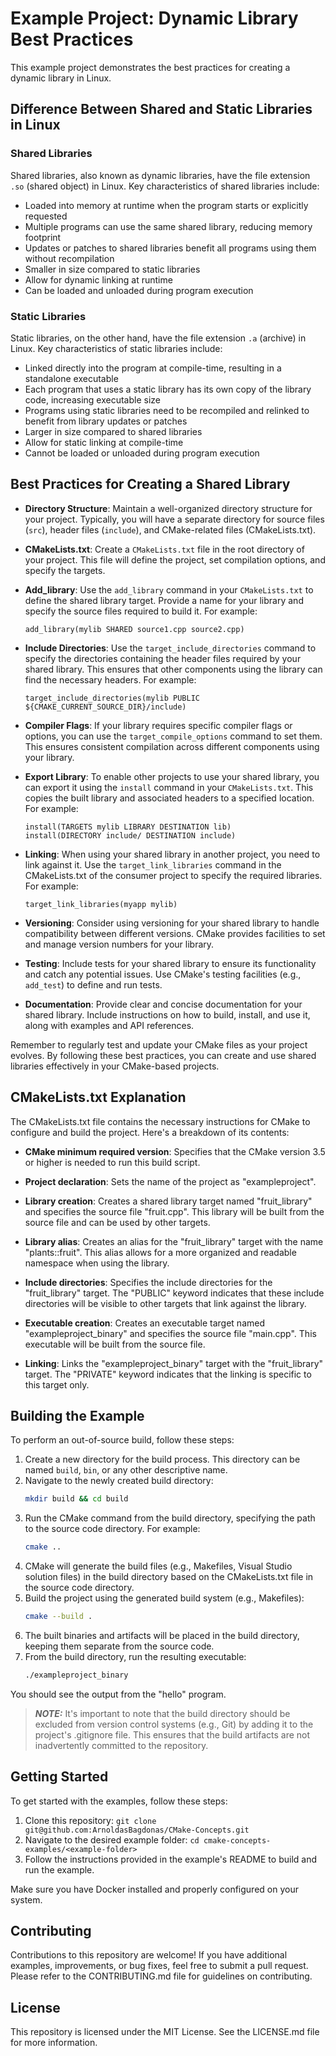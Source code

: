 # Example Project: Dynamic Library Best Practices

This example project demonstrates the best practices for creating a dynamic library in Linux.

## Difference Between Shared and Static Libraries in Linux

### Shared Libraries

Shared libraries, also known as dynamic libraries, have the file extension `.so` (shared object) in Linux. Key characteristics of shared libraries include:

- Loaded into memory at runtime when the program starts or explicitly requested
- Multiple programs can use the same shared library, reducing memory footprint
- Updates or patches to shared libraries benefit all programs using them without recompilation
- Smaller in size compared to static libraries
- Allow for dynamic linking at runtime
- Can be loaded and unloaded during program execution

### Static Libraries

Static libraries, on the other hand, have the file extension `.a` (archive) in Linux. Key characteristics of static libraries include:

- Linked directly into the program at compile-time, resulting in a standalone executable
- Each program that uses a static library has its own copy of the library code, increasing executable size
- Programs using static libraries need to be recompiled and relinked to benefit from library updates or patches
- Larger in size compared to shared libraries
- Allow for static linking at compile-time
- Cannot be loaded or unloaded during program execution

## Best Practices for Creating a Shared Library

- **Directory Structure**: Maintain a well-organized directory structure for your project. Typically, you will have a separate directory for source files (`src`), header files (`include`), and CMake-related files (CMakeLists.txt).

- **CMakeLists.txt**: Create a `CMakeLists.txt` file in the root directory of your project. This file will define the project, set compilation options, and specify the targets.

- **Add_library**: Use the `add_library` command in your `CMakeLists.txt` to define the shared library target. Provide a name for your library and specify the source files required to build it. For example:
   ```
   add_library(mylib SHARED source1.cpp source2.cpp)
   ```
- **Include Directories**: Use the `target_include_directories` command to specify the directories containing the header files required by your shared library. This ensures that other components using the library can find the necessary headers. For example:
   ```
   target_include_directories(mylib PUBLIC ${CMAKE_CURRENT_SOURCE_DIR}/include)
   ```
- **Compiler Flags**: If your library requires specific compiler flags or options, you can use the `target_compile_options` command to set them. This ensures consistent compilation across different components using your library.

- **Export Library**: To enable other projects to use your shared library, you can export it using the `install` command in your `CMakeLists.txt`. This copies the built library and associated headers to a specified location. For example:
   ```
   install(TARGETS mylib LIBRARY DESTINATION lib)
   install(DIRECTORY include/ DESTINATION include)
   ```
- **Linking**: When using your shared library in another project, you need to link against it. Use the `target_link_libraries` command in the CMakeLists.txt of the consumer project to specify the required libraries. For example:
   ```
   target_link_libraries(myapp mylib)
   ```
- **Versioning**: Consider using versioning for your shared library to handle compatibility between different versions. CMake provides facilities to set and manage version numbers for your library.

- **Testing**: Include tests for your shared library to ensure its functionality and catch any potential issues. Use CMake's testing facilities (e.g., `add_test`) to define and run tests.

- **Documentation**: Provide clear and concise documentation for your shared library. Include instructions on how to build, install, and use it, along with examples and API references.

Remember to regularly test and update your CMake files as your project evolves. By following these best practices, you can create and use shared libraries effectively in your CMake-based projects.

##  CMakeLists.txt Explanation

The CMakeLists.txt file contains the necessary instructions for CMake to configure and build the project. Here's a breakdown of its contents:

- **CMake minimum required version**: Specifies that the CMake version 3.5 or higher is needed to run this build script.

- **Project declaration**: Sets the name of the project as "exampleproject".

- **Library creation**: Creates a shared library target named "fruit_library" and specifies the source file "fruit.cpp". This library will be built from the source file and can be used by other targets.

- **Library alias**: Creates an alias for the "fruit_library" target with the name "plants::fruit". This alias allows for a more organized and readable namespace when using the library.

- **Include directories**: Specifies the include directories for the "fruit_library" target. The "PUBLIC" keyword indicates that these include directories will be visible to other targets that link against the library.

- **Executable creation**: Creates an executable target named "exampleproject_binary" and specifies the source file "main.cpp". This executable will be built from the source file.

- **Linking**: Links the "exampleproject_binary" target with the "fruit_library" target. The "PRIVATE" keyword indicates that the linking is specific to this target only.

## Building the Example

To perform an out-of-source build, follow these steps:

1. Create a new directory for the build process. This directory can be named `build`, `bin`, or any other descriptive name.
2. Navigate to the newly created build directory:
   ```bash
   mkdir build && cd build
   ```
3. Run the CMake command from the build directory, specifying the path to the source code directory. For example:
   ```bash
   cmake ..
   ```
4. CMake will generate the build files (e.g., Makefiles, Visual Studio solution files) in the build directory based on the CMakeLists.txt file in the source code directory.
5. Build the project using the generated build system (e.g., Makefiles):
   ```bash
   cmake --build .
   ```
6. The built binaries and artifacts will be placed in the build directory, keeping them separate from the source code.
7. From the build directory, run the resulting executable:
   ```bash
   ./exampleproject_binary
   ```
You should see the output from the "hello" program.

> **_NOTE:_** It's important to note that the build directory should be excluded from version control systems (e.g., Git) by adding it to the project's .gitignore file. This ensures that the build artifacts are not inadvertently committed to the repository.

## Getting Started

To get started with the examples, follow these steps:

1. Clone this repository: `git clone git@github.com:ArnoldasBagdonas/CMake-Concepts.git`
2. Navigate to the desired example folder: `cd cmake-concepts-examples/<example-folder>`
3. Follow the instructions provided in the example's README to build and run the example.

Make sure you have Docker installed and properly configured on your system.

## Contributing

Contributions to this repository are welcome! If you have additional examples, improvements, or bug fixes, feel free to submit a pull request. Please refer to the CONTRIBUTING.md file for guidelines on contributing.

## License

This repository is licensed under the MIT License. See the LICENSE.md file for more information.
